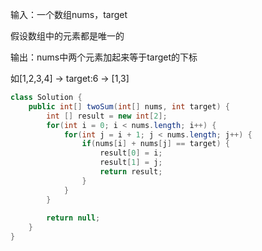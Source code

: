 输入：一个数组nums，target

假设数组中的元素都是唯一的

输出：nums中两个元素加起来等于target的下标

如[1,2,3,4] -> target:6 -> [1,3]

```java
class Solution {
    public int[] twoSum(int[] nums, int target) {
        int [] result = new int[2];
        for(int i = 0; i < nums.length; i++) {
            for(int j = i + 1; j < nums.length; j++) {
                if(nums[i] + nums[j] == target) {
                    result[0] = i;
                    result[1] = j;
                    return result;
                }
            }
        }
        
        return null;
    }
}
```
